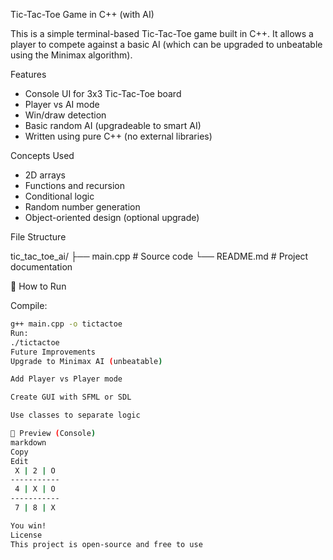 Tic-Tac-Toe Game in C++ (with AI)

This is a simple terminal-based Tic-Tac-Toe game built in C++. It allows a player to compete against a basic AI (which can be upgraded to unbeatable using the Minimax algorithm).

Features

- Console UI for 3x3 Tic-Tac-Toe board
- Player vs AI mode
- Win/draw detection
- Basic random AI (upgradeable to smart AI)
- Written using pure C++ (no external libraries)

Concepts Used

- 2D arrays
- Functions and recursion
- Conditional logic
- Random number generation
- Object-oriented design (optional upgrade)

File Structure

tic_tac_toe_ai/
├── main.cpp # Source code
└── README.md # Project documentation

🚀 How to Run

Compile:
```bash
g++ main.cpp -o tictactoe
Run:
./tictactoe
Future Improvements
Upgrade to Minimax AI (unbeatable)

Add Player vs Player mode

Create GUI with SFML or SDL

Use classes to separate logic

📸 Preview (Console)
markdown
Copy
Edit
 X | 2 | O
-----------
 4 | X | O
-----------
 7 | 8 | X

You win!
License
This project is open-source and free to use
